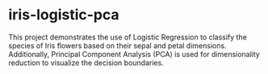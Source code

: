# iris-logistic-pca
This project demonstrates the use of Logistic Regression to classify the species of Iris flowers based on their sepal and petal dimensions. Additionally, Principal Component Analysis (PCA) is used for dimensionality reduction to visualize the decision boundaries.
